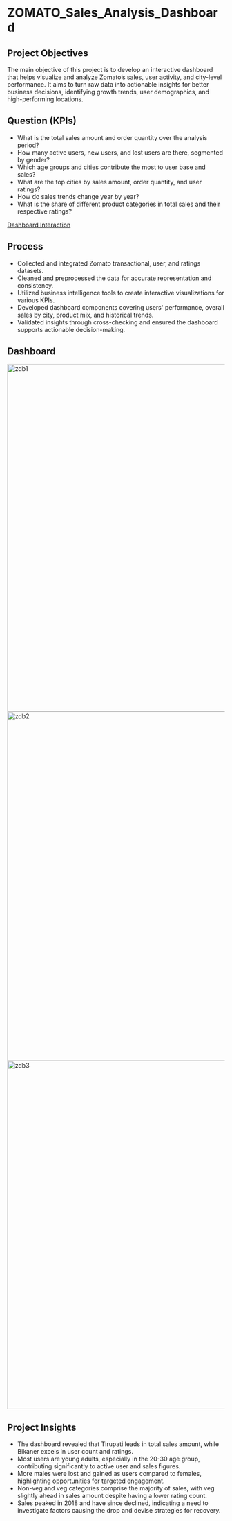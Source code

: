 # ZOMATO_Sales_Analysis_Dashboard
## Project Objectives
The main objective of this project is to develop an interactive dashboard that helps visualize and analyze Zomato’s sales, user activity, and city-level performance. It aims to turn raw data into actionable insights for better business decisions, identifying growth trends, user demographics, and high-performing locations.

## Question (KPIs)
- What is the total sales amount and order quantity over the analysis period?
- How many active users, new users, and lost users are there, segmented by gender?
- Which age groups and cities contribute the most to user base and sales?
- What are the top cities by sales amount, order quantity, and user ratings?
- How do sales trends change year by year?
- What is the share of different product categories in total sales and their respective ratings?

<a href = "https://github.com/YashWalde/ZOMATO_Sales_Analysis_Dashboard/blob/main/zdb1.png"> Dashboard Interaction </a>
## Process
- Collected and integrated Zomato transactional, user, and ratings datasets.
- Cleaned and preprocessed the data for accurate representation and consistency.
- Utilized business intelligence tools to create interactive visualizations for various KPIs.
- Developed dashboard components covering users' performance, overall sales by city, product mix, and historical trends.
- Validated insights through cross-checking and ensured the dashboard supports actionable decision-making.

## Dashboard
<img width="1452" height="802" alt="zdb1" src="https://github.com/user-attachments/assets/a8ca8a21-3099-419a-850e-db0a02651388" />
<img width="1448" height="806" alt="zdb2" src="https://github.com/user-attachments/assets/6bb79ace-9d2e-4445-9e97-9cb842af342d" />
<img width="1454" height="804" alt="zdb3" src="https://github.com/user-attachments/assets/6c88071c-0294-4d0e-bbd4-5c9cad31eff2" />

## Project Insights 
- The dashboard revealed that Tirupati leads in total sales amount, while Bikaner excels in user count and ratings.
- Most users are young adults, especially in the 20-30 age group, contributing significantly to active user and sales figures.
- More males were lost and gained as users compared to females, highlighting opportunities for targeted engagement.
- Non-veg and veg categories comprise the majority of sales, with veg slightly ahead in sales amount despite having a lower rating count.
- Sales peaked in 2018 and have since declined, indicating a need to investigate factors causing the drop and devise strategies for recovery.
